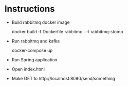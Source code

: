 # Instructions

- Build rabbitmq docker image

    docker build -f Dockerfile.rabbitmq . -t rabbitmq-stomp

- Run rabbitmq and kafka

    docker-compose up

- Run Spring application
- Open index.html
- Make GET to http://localhost:8080/send/something

